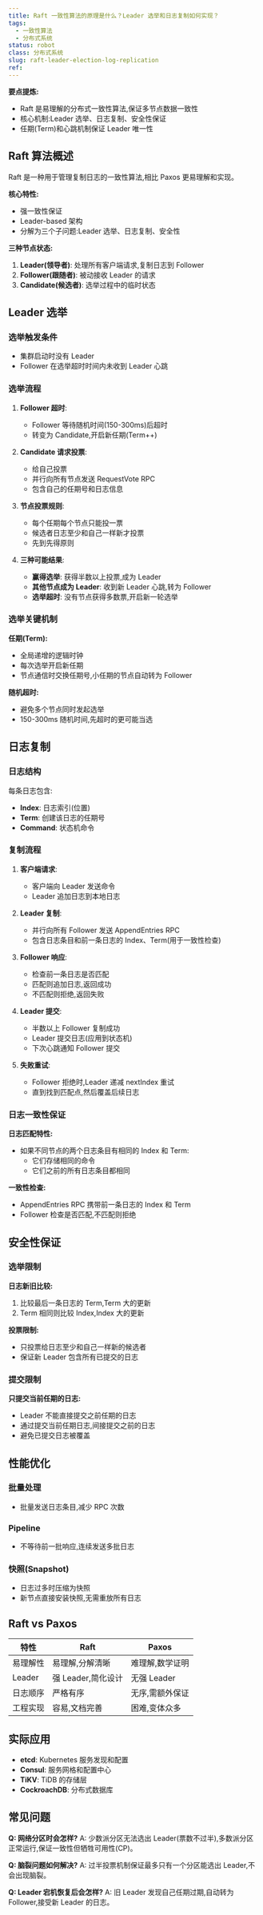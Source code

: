 ```yaml
---
title: Raft 一致性算法的原理是什么？Leader 选举和日志复制如何实现？
tags:
  - 一致性算法
  - 分布式系统
status: robot
class: 分布式系统
slug: raft-leader-election-log-replication
ref:
---
```


**要点提炼:**
- Raft 是易理解的分布式一致性算法,保证多节点数据一致性
- 核心机制:Leader 选举、日志复制、安全性保证
- 任期(Term)和心跳机制保证 Leader 唯一性

## Raft 算法概述

Raft 是一种用于管理复制日志的一致性算法,相比 Paxos 更易理解和实现。

**核心特性:**
- 强一致性保证
- Leader-based 架构
- 分解为三个子问题:Leader 选举、日志复制、安全性

**三种节点状态:**
1. **Leader(领导者)**: 处理所有客户端请求,复制日志到 Follower
2. **Follower(跟随者)**: 被动接收 Leader 的请求
3. **Candidate(候选者)**: 选举过程中的临时状态

## Leader 选举

### 选举触发条件

- 集群启动时没有 Leader
- Follower 在选举超时时间内未收到 Leader 心跳

### 选举流程

1. **Follower 超时**:
   - Follower 等待随机时间(150-300ms)后超时
   - 转变为 Candidate,开启新任期(Term++)

2. **Candidate 请求投票**:
   - 给自己投票
   - 并行向所有节点发送 RequestVote RPC
   - 包含自己的任期号和日志信息

3. **节点投票规则**:
   - 每个任期每个节点只能投一票
   - 候选者日志至少和自己一样新才投票
   - 先到先得原则

4. **三种可能结果**:
   - **赢得选举**: 获得半数以上投票,成为 Leader
   - **其他节点成为 Leader**: 收到新 Leader 心跳,转为 Follower
   - **选举超时**: 没有节点获得多数票,开启新一轮选举

### 选举关键机制

**任期(Term):**
- 全局递增的逻辑时钟
- 每次选举开启新任期
- 节点通信时交换任期号,小任期的节点自动转为 Follower

**随机超时:**
- 避免多个节点同时发起选举
- 150-300ms 随机时间,先超时的更可能当选

## 日志复制

### 日志结构

每条日志包含:
- **Index**: 日志索引(位置)
- **Term**: 创建该日志的任期号
- **Command**: 状态机命令

### 复制流程

1. **客户端请求**:
   - 客户端向 Leader 发送命令
   - Leader 追加日志到本地日志

2. **Leader 复制**:
   - 并行向所有 Follower 发送 AppendEntries RPC
   - 包含日志条目和前一条日志的 Index、Term(用于一致性检查)

3. **Follower 响应**:
   - 检查前一条日志是否匹配
   - 匹配则追加日志,返回成功
   - 不匹配则拒绝,返回失败

4. **Leader 提交**:
   - 半数以上 Follower 复制成功
   - Leader 提交日志(应用到状态机)
   - 下次心跳通知 Follower 提交

5. **失败重试**:
   - Follower 拒绝时,Leader 递减 nextIndex 重试
   - 直到找到匹配点,然后覆盖后续日志

### 日志一致性保证

**日志匹配特性:**
- 如果不同节点的两个日志条目有相同的 Index 和 Term:
  - 它们存储相同的命令
  - 它们之前的所有日志条目都相同

**一致性检查:**
- AppendEntries RPC 携带前一条日志的 Index 和 Term
- Follower 检查是否匹配,不匹配则拒绝

## 安全性保证

### 选举限制

**日志新旧比较:**
1. 比较最后一条日志的 Term,Term 大的更新
2. Term 相同则比较 Index,Index 大的更新

**投票限制:**
- 只投票给日志至少和自己一样新的候选者
- 保证新 Leader 包含所有已提交的日志

### 提交限制

**只提交当前任期的日志:**
- Leader 不能直接提交之前任期的日志
- 通过提交当前任期日志,间接提交之前的日志
- 避免已提交日志被覆盖

## 性能优化

### 批量处理
- 批量发送日志条目,减少 RPC 次数

### Pipeline
- 不等待前一批响应,连续发送多批日志

### 快照(Snapshot)
- 日志过多时压缩为快照
- 新节点直接安装快照,无需重放所有日志

## Raft vs Paxos

| 特性 | Raft | Paxos |
|------|------|-------|
| 易理解性 | 易理解,分解清晰 | 难理解,数学证明 |
| Leader | 强 Leader,简化设计 | 无强 Leader |
| 日志顺序 | 严格有序 | 无序,需额外保证 |
| 工程实现 | 容易,文档完善 | 困难,变体众多 |

## 实际应用

- **etcd**: Kubernetes 服务发现和配置
- **Consul**: 服务网格和配置中心
- **TiKV**: TiDB 的存储层
- **CockroachDB**: 分布式数据库

## 常见问题

**Q: 网络分区时会怎样?**
A: 少数派分区无法选出 Leader(票数不过半),多数派分区正常运行,保证一致性但牺牲可用性(CP)。

**Q: 脑裂问题如何解决?**
A: 过半投票机制保证最多只有一个分区能选出 Leader,不会出现脑裂。

**Q: Leader 宕机恢复后会怎样?**
A: 旧 Leader 发现自己任期过期,自动转为 Follower,接受新 Leader 的日志。
